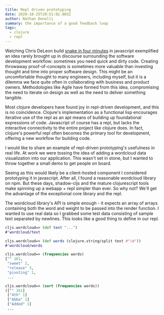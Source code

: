 ```yaml
---
title: Repl driven prototyping
date: 2020-10-25T20:51:02.865Z
author: Nathan Donolli
summary: the importance of a good feedback loop
tags:
  - clojure
  - repl
---
```

Watching Chris DeLeon build [snake in four minutes](https://youtu.be/xGmXxpIj6vs) in javascript exemplified an idea rarely brought up in discourse surrounding the software development workflow: sometimes you need quick and dirty code. Creating throwaway proof-of-concepts is sometimes more valuable than investing thought and time into proper software design.  This might be an uncomfortable thought to many engineers, including myself, but it is a dilemma we face quite often in collaborating with business and product owners.  Methodologies like Agile have formed from this idea, compromising the need to iterate on design as well as the need to deliver something tangible.

Most clojure developers have found joy in repl-driven development, and this is no coincidence.  Clojure's implementation as a functional lisp encourages iterative use of the repl as an apt means of building up foundational expressions of code.  Javascript of course has a repl, but lacks the interactive connectivity to the entire project like clojure does.  In fact, clojure's powerful repl often becomes the primary tool for development, offering a new workflow for building code.

I would like to share an example of repl-driven prototyping's usefulness in real life.  At work we were tossing the idea of adding a wordcloud data visualization into our application.  This wasn't set in stone, but I wanted to throw together a small demo to get people on board. 

Seeing as this would likely be a client-hosted component I considered prototyping it in javascript.  After all, I found a reasonable wordcloud library on npm.  But these days, shadow-cljs and the mature clojurescript tools make spinning up a webapp + repl simpler than ever.  So why not?  We'll get the advantage of the exceptional core library and the repl.

The wordcloud library's API is simple enough - it expects an array of arrays containing both the word and weight to be passed into the render function. I wanted to use real data so I grabbed some test data consisting of sample text separated by newlines.  This looks like a good thing to define in our repl.

```clojure
cljs.wordcloud=> (def text "...")
#'wordcloud/text
```



```clojure
cljs.wordcloud=> (def words (clojure.string/split text #"\W"))
#'wordcloud/words
```

```clojure
cljs.wordcloud=> (frequencies words)
{"" 161,
 "sweet" 2,
 "release" 3,
 "pivoting" 1,
 ...
```

```clojure
cljs.wordcloud=> (sort (frequencies words))
(["" 161]
 ["4th" 1]
 ["Abba" 1]
 ["Added" 1]
 ...
```

